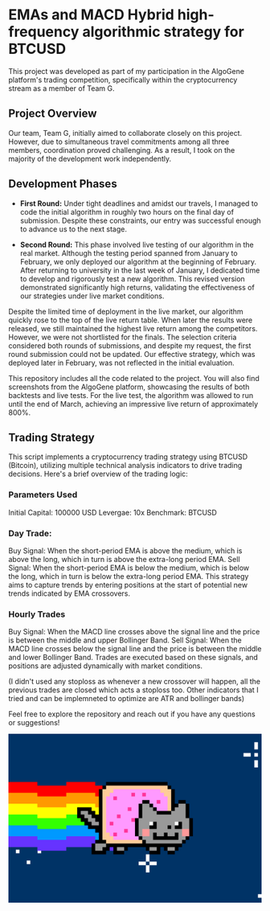 # EMAs and MACD Hybrid high-frequency algorithmic strategy for BTCUSD

This project was developed as part of my participation in the AlgoGene platform's trading competition, specifically within the cryptocurrency stream as a member of Team G.

## Project Overview

Our team, Team G, initially aimed to collaborate closely on this project. However, due to simultaneous travel commitments among all three members, coordination proved challenging. As a result, I took on the majority of the development work independently.

## Development Phases

- **First Round:** Under tight deadlines and amidst our travels, I managed to code the initial algorithm in roughly two hours on the final day of submission. Despite these constraints, our entry was successful enough to advance us to the next stage.

- **Second Round:** This phase involved live testing of our algorithm in the real market. Although the testing period spanned from January to February, we only deployed our algorithm at the beginning of February. After returning to university in the last week of January, I dedicated time to develop and rigorously test a new algorithm. This revised version demonstrated significantly high returns, validating the effectiveness of our strategies under live market conditions.

Despite the limited time of deployment in the live market, our algorithm quickly rose to the top of the live return table. When later the results were released, we still maintained the highest live return among the competitors. However, we were not shortlisted for the finals. The selection criteria considered both rounds of submissions, and despite my request, the first round submission could not be updated. Our effective strategy, which was deployed later in February, was not reflected in the initial evaluation.

This repository includes all the code related to the project. You will also find screenshots from the AlgoGene platform, showcasing the results of both backtests and live tests. For the live test, the algorithm was allowed to run until the end of March, achieving an impressive live return of approximately 800%.

## Trading Strategy
This script implements a cryptocurrency trading strategy using BTCUSD (Bitcoin), utilizing multiple technical analysis indicators to drive trading decisions. Here's a brief overview of the trading logic:

### Parameters Used
Initial Capital: 100000 USD
Levergae: 10x
Benchmark: BTCUSD

### Day Trade:
Buy Signal: When the short-period EMA is above the medium, which is above the long, which in turn is above the extra-long period EMA.
Sell Signal: When the short-period EMA is below the medium, which is below the long, which in turn is below the extra-long period EMA. This strategy aims to capture trends by entering positions at the start of potential new trends indicated by EMA crossovers.

### Hourly Trades
Buy Signal: When the MACD line crosses above the signal line and the price is between the middle and upper Bollinger Band.
Sell Signal: When the MACD line crosses below the signal line and the price is between the middle and lower Bollinger Band. Trades are executed based on these signals, and positions are adjusted dynamically with market conditions.

(I didn't used any stoploss as whenever a new crossover will happen, all the previous trades are closed which acts a stoploss too. Other indicators that I tried and can be implemneted to optimize are ATR and bollinger bands)

Feel free to explore the repository and reach out if you have any questions or suggestions!



![](poptart1redrainbowfix_1.gif)

